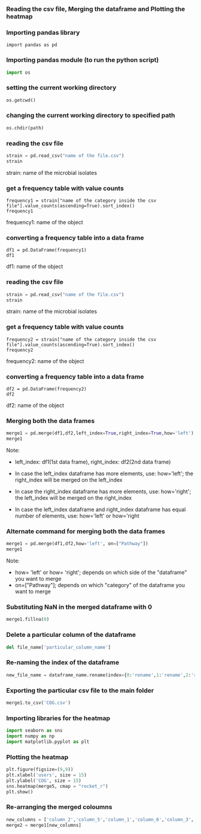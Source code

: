 ### Reading the csv file, Merging the dataframe and Plotting the heatmap

### Importing pandas library

```
import pandas as pd
```

                     
### Importing pandas module (to run the python script)

```python
import os
```


### setting the current working directory

```python
os.getcwd()
```

### changing the current working directory to specified path

```python
os.chdir(path)
```

### reading the csv file

```python
strain = pd.read_csv("name of the file.csv")
strain
```
strain: name of the microbial isolates

### get a frequency table with value counts
```
frequency1 = strain["name of the category inside the csv file"].value_counts(ascending=True).sort_index()
frequency1
```
frequency1: name of the object

### converting a frequency table into a data frame
```
df1 = pd.DataFrame(frequency1)
df1
```
df1: name of the object


### reading the csv file

```python
strain = pd.read_csv("name of the file.csv")
strain
```
strain: name of the microbial isolates


### get a frequency table with value counts

```
frequency2 = strain["name of the category inside the csv file"].value_counts(ascending=True).sort_index()
frequency2
```
frequency2: name of the object

### converting a frequency table into a data frame

```
df2 = pd.DataFrame(frequency2)
df2
```
df2: name of the object


### Merging both the data frames

```python
merge1 = pd.merge(df1,df2,left_index=True,right_index=True,how='left')
merge1
```
Note:

* left_index: df1(1st data frame), right_index: df2(2nd data frame) 

* In case the left_index dataframe has more elements, use:
how='left'; the right_index will be merged on the left_index

* In case the right_index dataframe has more elements, use:
how='right'; the left_index will be merged on the right_index

* In case the left_index dataframe and right_index dataframe has equal number of elements, use:
how='left' or how='right

### Alternate command for merging both the data frames

```python
merge1 = pd.merge(df1,df2,how='left', on=["Pathway"])
merge1
```
Note:

* how= 'left' or how= 'right'; depends on which side of the "dataframe" you want to merge
* on=["Pathway"]; depends on which "category" of the dataframe you want to merge

### Substituting NaN in the merged dataframe with 0

```python
merge1.fillna(0)
```

### Delete a particular column of the dataframe

```python
del file_name['particular_column_name']
```

### Re-naming the index of the dataframe

```python
new_file_name = dataframe_name.rename(index={0:'rename',1:'rename',2:'rename',3:'rename',4:'rename',5:'rename'})
```

### Exporting the particular csv file to the main folder

```python
merge1.to_csv('COG.csv')
```
### Importing libraries for the heatmap

```python
import seaborn as sns
import numpy as np
import matplotlib.pyplot as plt
```

### Plotting the heatmap

```python
plt.figure(figsize=(9,9))
plt.xlabel('users', size = 15)
plt.ylabel('COG', size = 15)
sns.heatmap(merge5, cmap = "rocket_r")
plt.show()
```
    

### Re-arranging the merged coloumns

```python
new_columns = ['column_2','column_5','column_1','column_6','column_3','column_4']
merge2 = merge1[new_columns]
```








